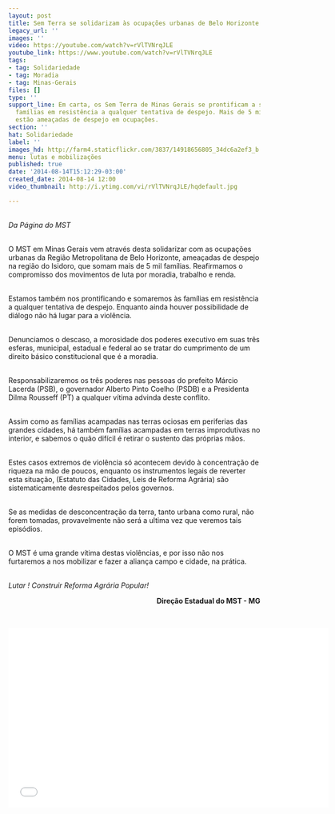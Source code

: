```yaml
---
layout: post
title: Sem Terra se solidarizam às ocupações urbanas de Belo Horizonte
legacy_url: ''
images: ''
video: https://youtube.com/watch?v=rVlTVNrqJLE
youtube_link: https://www.youtube.com/watch?v=rVlTVNrqJLE
tags:
- tag: Solidariedade
- tag: Moradia
- tag: Minas-Gerais
files: []
type: ''
support_line: Em carta, os Sem Terra de Minas Gerais se prontificam a se somarem às
  famílias em resistência a qualquer tentativa de despejo. Mais de 5 mil famílias
  estão ameaçadas de despejo em ocupações.
section: ''
hat: Solidariedade
label: ''
images_hd: http://farm4.staticflickr.com/3837/14918656805_34dc6a2ef3_b.jpg
menu: lutas e mobilizações
published: true
date: '2014-08-14T15:12:29-03:00'
created_date: 2014-08-14 12:00
video_thumbnail: http://i.ytimg.com/vi/rVlTVNrqJLE/hqdefault.jpg

---
```

<p><br />
<em>Da P&aacute;gina do MST</em></p>

<p><br />
O MST em Minas Gerais vem atrav&eacute;s desta solidarizar com as ocupa&ccedil;&otilde;es urbanas da Regi&atilde;o Metropolitana de Belo Horizonte, amea&ccedil;adas de despejo na regi&atilde;o do Isidoro, que somam mais de 5 mil fam&iacute;lias. Reafirmamos o compromisso dos movimentos de luta por moradia, trabalho e renda.</p>

<p><br />
Estamos tamb&eacute;m nos prontificando e somaremos &agrave;s fam&iacute;lias em resist&ecirc;ncia a qualquer tentativa de despejo. Enquanto ainda houver possibilidade de di&aacute;logo n&atilde;o h&aacute; lugar para a viol&ecirc;ncia.</p>

<p><br />
Denunciamos o descaso, a morosidade dos poderes executivo em suas tr&ecirc;s esferas, municipal, estadual e federal ao se tratar do cumprimento de um direito b&aacute;sico constitucional que &eacute; a moradia.&nbsp;</p>

<p><br />
Responsabilizaremos os tr&ecirc;s poderes nas pessoas do prefeito M&aacute;rcio Lacerda (PSB), o governador Alberto Pinto Coelho (PSDB) e a Presidenta Dilma Rousseff (PT) a qualquer v&iacute;tima advinda deste conflito.</p>

<p><br />
Assim como as fam&iacute;lias acampadas nas terras ociosas em periferias das grandes cidades, h&aacute; tamb&eacute;m fam&iacute;lias acampadas em terras improdutivas no interior, e sabemos o qu&atilde;o dif&iacute;cil &eacute; retirar o sustento das pr&oacute;prias m&atilde;os.&nbsp;</p>

<p><br />
Estes casos extremos de viol&ecirc;ncia s&oacute; acontecem devido &agrave; concentra&ccedil;&atilde;o de riqueza na m&atilde;o de poucos, enquanto os instrumentos legais de reverter esta situa&ccedil;&atilde;o, (Estatuto das Cidades, Leis de Reforma Agr&aacute;ria) s&atilde;o sistematicamente desrespeitados pelos governos.&nbsp;</p>

<p><br />
Se as medidas de desconcentra&ccedil;&atilde;o da terra, tanto urbana como rural, n&atilde;o forem tomadas, provavelmente n&atilde;o ser&aacute; a ultima vez que veremos tais epis&oacute;dios.</p>

<p><br />
O MST &eacute; uma grande v&iacute;tima destas viol&ecirc;ncias, e por isso n&atilde;o nos furtaremos a nos mobilizar e fazer a alian&ccedil;a campo e cidade, na pr&aacute;tica.</p>

<p><br />
<em>Lutar ! Construir Reforma Agr&aacute;ria Popular!</em></p>

<p style="text-align:right"><strong>Dire&ccedil;&atilde;o Estadual do MST - MG</strong></p>

<p style="text-align:right">&nbsp;</p>

<p><iframe allowfullscreen="" frameborder="0" height="360" src="//www.youtube.com/embed/rVlTVNrqJLE" width="640"></iframe></p>
